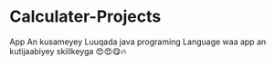 # Calculater-Projects
App An kusameyey Luuqada java programing Language waa app an kutijaabiyey skillkeyga 😍😍😋🔥
